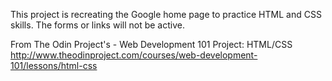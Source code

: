This project is recreating the Google home page to practice HTML and CSS skills.  The forms or links will not be active.

From The Odin Project's - Web Development 101 Project: HTML/CSS http://www.theodinproject.com/courses/web-development-101/lessons/html-css
